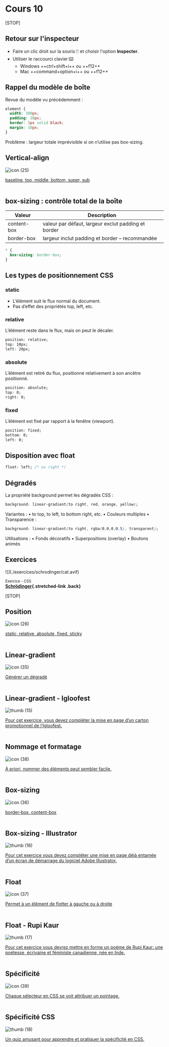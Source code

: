 # Cours 10

[STOP]


## Retour sur l'inspecteur



* Faire un clic droit sur la souris 🖱️ et choisir l'option **Inspecter**.
* Utiliser le raccourci clavier ⌨️
  * Windows ++ctrl+shift+i++ ou ++f12++
  * Mac ++command+option+i++ ou ++f12++

<!-- Disposition et positionnement


Sélecteur avancé : + ~ >

box-sizing

Positionnement
Dégradés
Float 

	•	Dimensions :  min/max-* (en px), auto. 
		-> Alignement vertical
	•	Débordement : overflow (valeurs de base).
	•	Positionnement : position: static/relative/absolute (bases + z-index simple).
	•	Float & clear : mise en colonne rudimentaire, texte entourant une image.
	•	Techniques de “clearfix” simples (ex. overflow: auto; sur le conteneur), sans entrer dans les détails de BFC.
-->

<!-- * `box-sizing` : définit le calcul des dimensions (content-box ou border-box) -->
<!-- box-sizing: border-box; -->
<!-- `box-sizing: border-box;` est recommandé pour éviter les surprises dans le calcul des largeurs et hauteurs :  
les `padding` et `border` seront inclus **dans** la dimension totale de l’élément. -->

## Rappel du modèle de boîte

Revue du modèle vu précédemment :

```css
element {
  width: 300px;
  padding: 20px;
  border: 5px solid black;
  margin: 10px;
}
```

Problème : largeur totale imprévisible si on n’utilise pas box-sizing.


## Vertical-align

![icon (25)](https://github.com/user-attachments/assets/ba8cd02d-4d5b-45a0-9466-afc8e6cd7727)


[baseline, top, middle, bottom, super, sub](./css/vertical-align.md)
<br>
<br>


## box-sizing : contrôle total de la boîte

| Valeur | Description |
| ------ | ----------- |
| content-box | valeur par défaut, largeur exclut padding et border |
| border-box | largeur inclut padding et border – recommandée |

```css
* {
  box-sizing: border-box;
}
```

## Les types de positionnement CSS

### static

* L’élément suit le flux normal du document.
* Pas d’effet des propriétés top, left, etc.

### relative

L’élément reste dans le flux, mais on peut le décaler.

```css
position: relative;
top: 10px;
left: 20px;
```

### absolute

L’élément est retiré du flux, positionné relativement à son ancêtre positionné.

```css
position: absolute;
top: 0;
right: 0;
```

### fixed

L’élément est fixé par rapport à la fenêtre (viewport).

```css
position: fixed;
bottom: 0;
left: 0;
```

## Disposition avec float

```css
float: left; /* ou right */
```

## Dégradés

La propriété background permet les dégradés CSS :

```css
background: linear-gradient(to right, red, orange, yellow);
```

Variantes :
	•	to top, to left, to bottom right, etc.
	•	Couleurs multiples
	•	Transparence :

```css
background: linear-gradient(to right, rgba(0,0,0,0.5), transparent);
```

Utilisations :
	•	Fonds décoratifs
	•	Superpositions (overlay)
	•	Boutons animés

## Exercices


<div class="grid grid-1-2" markdown>
  ![](./exercices/schrodinger/cat.avif)

  <small>Exercice - CSS</small><br>
  **[Schrödinger](./exercices/schrodinger/index.md){.stretched-link .back}**
</div>

[STOP]



## Position

![icon (26)](https://github.com/user-attachments/assets/b4dba7ff-b07e-4be4-b7e8-b13bb2d5725e)


[static, relative, absolute, fixed, sticky](./css/position.md)
<br>
<br>

## Linear-gradient

![icon (35)](https://github.com/user-attachments/assets/6f73a468-730e-4196-898e-08ad4add85f4)

[Générer un dégradé](./css/linear-gradient.md)
<br>
<br>


## Linear-gradient - Igloofest

![thumb (15)](https://github.com/user-attachments/assets/91634eaf-e692-404f-ba25-6c37ed797249)


[Pour cet exercice, vous devez compléter la mise en page d’un carton promotionnel de l’Igloofest.](./exercices/igloofest.md)
<br>
<br>


## Nommage et formatage

![icon (38)](https://github.com/user-attachments/assets/6638b3ef-1be7-4921-a90d-55b4a28a6c80)


[À priori, nommer des éléments peut sembler facile.](./css/nommage-et-formatage.md)
<br>
<br>


## Box-sizing

![icon (36)](https://github.com/user-attachments/assets/d48189c1-ac34-44c2-a55d-04ea8afb3bb1)


[border-box, content-box](./css/box-sizing.md)
<br>
<br>


## Box-sizing - Illustrator

![thumb (16)](https://github.com/user-attachments/assets/c631ee38-ed4a-4577-994a-fc96572773d3)

[Pour cet exercice vous devez compléter une mise en page déjà entamée d’un écran de démarrage du logiciel Adobe Illustrator.](./exercices/illustrator.md)
<br>
<br>


## Float

![icon (37)](https://github.com/user-attachments/assets/0548380f-c082-4d8d-a0df-03a73b7ead0a)

[Permet à un élément de flotter à gauche ou à droite](./css/float.md)
<br>
<br>


## Float - Rupi Kaur

![thumb (17)](https://github.com/user-attachments/assets/99dc4e72-d8a4-4fac-9385-f1692d5157b1)

[Pour cet exercice vous devrez mettre en forme un poème de Rupi Kaur: une poétesse, écrivaine et féministe canadienne, née en Inde.](./exercices/rupi-kaur.md)
<br>
<br>


## Spécificité

![icon (39)](https://github.com/user-attachments/assets/7149bf9d-c686-4b85-999a-0989e4ac22b4)

[Chaque sélecteur en CSS se voit attribuer un pointage.](./css/specificite.md)
<br>
<br>


## Spécificité CSS

![thumb (18)](https://github.com/user-attachments/assets/4dbb524a-4f8c-45a1-8302-40770d7bbc78)

[Un quiz amusant pour apprendre et pratiquer la spécificité en CSS.](https://css-specificity.smnarnold.com/?level=tag-vs-class)
<br>
<br>

